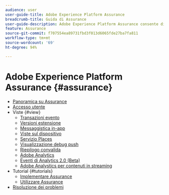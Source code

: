 ```yaml
---
audience: user
user-guide-title: Adobe Experience Platform Assurance
breadcrumb-title: Guida di Assurance
user-guide-description: Adobe Experience Platform Assurance consente di controllare, provare, simulare e convalidare il modo in cui raccogli i dati o distribuisci le esperienze all’interno delle tue applicazioni mobili.
feature: Assurance
source-git-commit: f707554ea89731fbd3f013d6065fde27ba7fa811
workflow-type: tm+mt
source-wordcount: '69'
ht-degree: 94%

---
```



# Adobe Experience Platform Assurance {#assurance}

- [Panoramica su Assurance](./home.md)
- [Accesso utente](./user-access.md)
- Viste {#view}
   - [Transazioni evento](./views/event-transactions.md)
   - [Versioni estensione](./views/extension-versions.md)
   - [Messaggistica in-app](./views/in-app-messaging.md)
   - [Viste sul dispositivo](./views/on-device-views.md)
   - [Servizio Places](./views/places-service.md)
   - [Visualizzazione debug push](./views/push-debug-view.md)
   - [Riepilogo convalida](./views/validation-summary.md)
   - [Adobe Analytics](./views/adobe-analytics.md)
   - [Eventi di Analytics 2.0 (Beta)](./views/adobe-analytics-edge.md)
   - [Adobe Analystics per contenuti in streaming](./views/adobe-analytics-streaming-media.md)
- Tutorial {#tutorials}
   - [Implementare Assurance](./tutorials/implement-assurance.md)
   - [Utilizzare Assurance](./tutorials/using-assurance.md)
- [Risoluzione dei problemi](./troubleshooting.md)